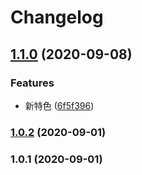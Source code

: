 # Changelog

## [1.1.0](https://github.com/yincw/dora/compare/v1.0.2...v1.1.0) (2020-09-08)


### Features

* 新特色 ([6f5f396](https://github.com/yincw/dora/commit/6f5f396b418d7cee99241ecbfcee064681a5bd85))

### [1.0.2](https://github.com/yincw/dora/compare/v1.0.1...v1.0.2) (2020-09-01)

### 1.0.1 (2020-09-01)
